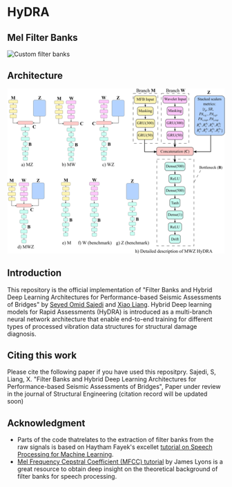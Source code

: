 # HyDRA

## Mel Filter Banks 
![Custom filter banks](https://github.com/OmidSaj/HyDRA/blob/main/Assets/MFB_demo.gif)

## Architecture
![HyDRA models](https://github.com/OmidSaj/HyDRA/blob/main/Assets/HyDRA.jpg)

## Introduction
This repository is the official implementation of "Filter Banks and Hybrid Deep Learning Architectures for Performance-based Seismic Assessments of Bridges" by [Seyed Omid Sajedi](https://github.com/OmidSaj) and [Xiao Liang](https://github.com/benliangxiao). Hybrid Deep learning models for Rapid Assessments (HyDRA) is introduced as a multi-branch neural network architecture that enable end-to-end training for different types of processed vibration data structures for structural damage diagnosis.


## Citing this work
Please cite the following paper if you have used this repositpry. 
Sajedi, S, Liang, X. "Filter Banks and Hybrid Deep Learning Architectures for Performance-based Seismic Assessments of Bridges", Paper under review in the journal of Structural Engineering (citation record will be updated soon)

## Acknowledgment
* Parts of the code thatrelates to the extraction of filter banks from the raw signals is based on Haytham Fayek's excellet [tutorial on Speech Processing for Machine Learning](https://haythamfayek.com/2016/04/21/speech-processing-for-machine-learning.html). 
* [Mel Frequency Cepstral Coefficient (MFCC) tutorial](http://practicalcryptography.com/miscellaneous/machine-learning/guide-mel-frequency-cepstral-coefficients-mfccs/) by James Lyons is a great resource to obtain deep insight on the theoretical background of filter banks for speech processing. 
